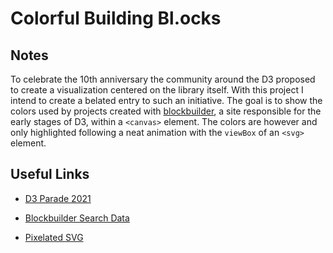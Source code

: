 # Colorful Building Bl.ocks

## Notes

To celebrate the 10th anniversary the community around the D3 proposed to create a visualization centered on the library itself. With this project I intend to create a belated entry to such an initiative. The goal is to show the colors used by projects created with [blockbuilder](https://blockbuilder.org/), a site responsible for the early stages of D3, within a `<canvas>` element. The colors are however and only highlighted following a neat animation with the `viewBox` of an `<svg>` element.

## Useful Links

- [D3 Parade 2021](https://d3js.community/d3-parade-2021)

- [Blockbuilder Search Data](https://observablehq.com/@enjalot/blockbuilder-search-data)

- [Pixelated SVG](https://svelte.dev/repl/c10d39e4e247479f88f4381ca4a3eec2?version=3.38.1)
